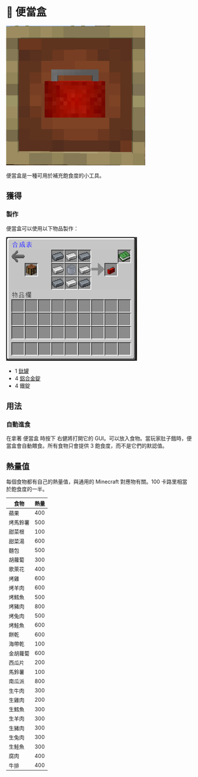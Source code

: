 # 🥗 便當盒

![](<../.gitbook/assets/image (146).png>)

便當盒是一種可用於補充飽食度的小工具。

## 獲得

### 製作

便當盒可以使用以下物品製作：

![](<../.gitbook/assets/image (194).png>)

* 1 [鈦罐](Titanium-Can.md)
* 4 [鋁合金錠](aluminium-alloy-ingot.md)
* 4 鐵錠

## 用法

### 自動進食

在拿著 便當盒 時按下 右健將打開它的 GUI。可以放入食物。當玩家肚子餓時，便當盒會自動餵食。所有食物只會提供 3 飽食度，而不是它們的默認值。

## 熱量值

每個食物都有自己的熱量值，與通用的 Minecraft 對應物有關。100 卡路里相當於飽食度的一半。

| 食物   | 熱量  |
| ---- | --- |
| 蘋果   | 400 |
| 烤馬鈴薯 | 500 |
| 甜菜根  | 100 |
| 甜菜湯  | 600 |
| 麵包   | 500 |
| 胡蘿蔔  | 300 |
| 歌萊花  | 400 |
| 烤雞   | 600 |
| 烤羊肉  | 600 |
| 烤鱈魚  | 500 |
| 烤豬肉  | 800 |
| 烤兔肉  | 500 |
| 烤鮭魚  | 600 |
| 餅乾   | 600 |
| 海帶乾  | 100 |
| 金胡蘿蔔 | 600 |
| 西瓜片  | 200 |
| 馬鈴薯  | 100 |
| 南瓜派  | 800 |
| 生牛肉  | 300 |
| 生雞肉  | 200 |
| 生鱈魚  | 300 |
| 生羊肉  | 300 |
| 生豬肉  | 300 |
| 生兔肉  | 300 |
| 生鮭魚  | 300 |
| 腐肉   | 400 |
| 牛排   | 400 |

